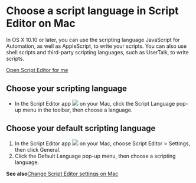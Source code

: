 # Choose a script language in Script Editor on Mac

In OS X 10.10 or later, you can use the scripting language JavaScript for Automation, as well as AppleScript, to write your scripts. You can also use shell scripts and third-party scripting languages, such as UserTalk, to write scripts.

[Open Script Editor for me](x-help-action://openApp?bundleId=com.apple.ScriptEditor2)

## Choose your scripting language

* In the Script Editor app ![](https://help.apple.com/assets/67DB7E842551EA97CB00BED5/67DB7E8502C5F38AAF0D7DC6/en_US/2d1774dafc25e40f6f806216d54cdf01.png) on your Mac, click the Script Language pop-up menu in the toolbar, then choose a language.

## Choose your default scripting language

1. In the Script Editor app ![](https://help.apple.com/assets/67DB7E842551EA97CB00BED5/67DB7E8502C5F38AAF0D7DC6/en_US/2d1774dafc25e40f6f806216d54cdf01.png) on your Mac, choose Script Editor &gt; Settings, then click General.
2. Click the Default Language pop-up menu, then choose a scripting language.

**See also**[Change Script Editor settings on Mac](https://support.apple.com/guide/script-editor/change-script-editor-settings-scpedt1081/2.11/mac/26)
